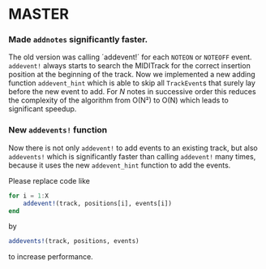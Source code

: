 # MASTER

### Made `addnotes` significantly faster.

The old version was calling ´addevent!´ for each `NOTEON` or `NOTEOFF` event.
`addevent!` always starts to search the MIDITrack for the correct insertion position
at the beginning of the track. Now we implemented a new adding function
`addevent_hint` which is able to skip all `TrackEvent`s that surely lay before
the new event to add. For $N$ notes in successive order this reduces the complexity
of the algorithm from O(N²) to O(N) which leads to significant speedup.

### New `addevents!` function

Now there is not only `addevent!` to add events to an existing track, but also
`addevents!` which is significantly faster than calling `addevent!` many times,
because it uses the new `addevent_hint` function to add the events.

Please replace code like
``` julia
for i = 1:X
    addevent!(track, positions[i], events[i])
end
```
by
``` julia
addevents!(track, positions, events)
```
to increase performance.
